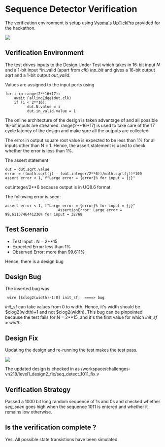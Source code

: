 # Sequence Detector Verification

The verification environment is setup using [Vyoma's UpTickPro](https://vyomasystems.com) provided for the hackathon.

![](https://i.imgur.com/3rrl0Bu.png)

## Verification Environment

The test drives inputs to the Design Under Test which takes in 16-bit input *N* and a 1-bit input *in_valid (apart from *clk*) *inp_bit*  and gives a 16-bit output *sqrt* and a 1-bit output *out_valid*. 

Values are assigned to the input ports using  
```
for i in range(2**16+17):             
    await FallingEdge(dut.clk)
    if (i < 2**16):
          dut.N.value = i
          dut.in_valid.value = 1
```
The online architecture of the design is taken advantage of and all possible 16-bit inputs are streamed. range(2**16+17) is used to take care of the 17 cycle latency of the design and make sure all the outputs are collected

The error in output square root value is expected to be less than 1% for all inputs other than N = 1. Hence, the assert statement is used to check whether the error is less than 1%.

The assert statement

```
out = dut.sqrt.value
error = ((math.sqrt(j) - (out.integer/2**6))/math.sqrt(j))*100
assert error < 1, f"Large error = {error}% for input = {j}"

```
out.integer/2**6  because output is in UQ8.6 format.


The following error is seen:
```
assert error < 1, f"Large error = {error}% for input = {j}"
                        AssertionError: Large error = 99.6115746441236% for input = 32768
```
## Test Scenario
- Test Input : N = 2**15
- Expected Error: less than 1%
- Observed Error: more than 99.611%

Hence, there is a design bug

## Design Bug
The inserted bug was

```
 wire [$clog2(width)-1:0] init_sf;  ====> bug

```
*init_sf* can take values from 0 to width. Hence, it's width should be $clog2(width)+1 and not $clog2(width). This bug can be pinpointed because the test fails for N = 2**15, and it's the first value for which *init_sf = width*.


## Design Fix
Updating the design and re-running the test makes the test pass.

![](https://i.imgur.com/oh52jY7.png)

The updated design is checked in as /workspace/challenges-vn218/level1_design2_fix/seq_detect_1011_fix.v

## Verification Strategy
Passed a 1000 bit long random sequence of 1s and 0s and checked whether *seq_seen* goes high when the sequence 1011 is entered and whether it remains low otherwise.

## Is the verification complete ?
Yes. All possible state transistions have been simulated.